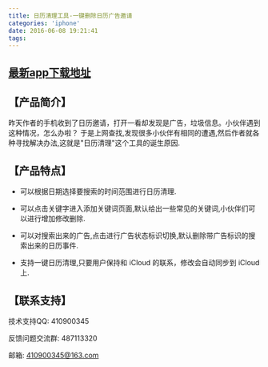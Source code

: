 ```yaml
---
title: 日历清理工具-一键删除日历广告邀请
categories: 'iphone'
date: 2016-06-08 19:21:41
tags:
---
```


## [最新app下载地址](http://itunes.apple.com/cn/app/id1180959821?mt=8)

## 【产品简介】
昨天作者的手机收到了日历邀请，打开一看却发现是广告，垃圾信息。小伙伴遇到这种情况，怎么办啦？
于是上网查找,发现很多小伙伴有相同的遭遇,然后作者就各种寻找解决办法,这就是"日历清理"这个工具的诞生原因.

## 【产品特点】

* 可以根据日期选择要搜索的时间范围进行日历清理.

* 可以点击关键字进入添加关键词页面,默认给出一些常见的关键词,小伙伴们可以进行增加修改删除.

* 可以对搜索出来的广告,点击进行广告状态标识切换,默认删除带广告标识的搜索出来的日历事件.

* 支持一键日历清理,只要用户保持和 iCloud 的联系，修改会自动同步到 iCloud 上.


<!-- more -->

## 【联系支持】

技术支持QQ: 410900345

反馈问题交流群: 487113320

邮箱: 410900345@163.com
